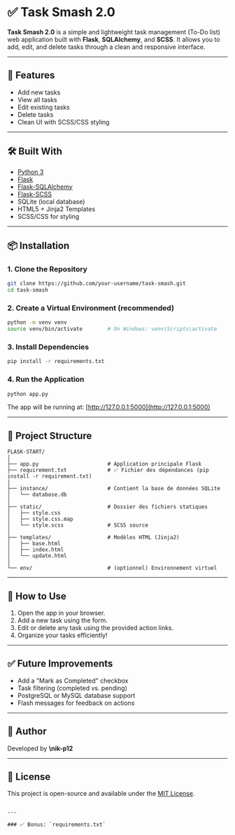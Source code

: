 # ✅ Task Smash 2.0

**Task Smash 2.0** is a simple and lightweight task management (To-Do list) web application built with **Flask**, **SQLAlchemy**, and **SCSS**. It allows you to add, edit, and delete tasks through a clean and responsive interface.

---

## 🚀 Features

- Add new tasks
- View all tasks
- Edit existing tasks
- Delete tasks
- Clean UI with SCSS/CSS styling

---

## 🛠️ Built With

- [Python 3](https://www.python.org/)
- [Flask](https://flask.palletsprojects.com/)
- [Flask-SQLAlchemy](https://flask-sqlalchemy.palletsprojects.com/)
- [Flask-SCSS](https://github.com/flyforflask/flask-scss)
- SQLite (local database)
- HTML5 + Jinja2 Templates
- SCSS/CSS for styling

---

## 📦 Installation

### 1. Clone the Repository

```bash
git clone https://github.com/your-username/task-smash.git
cd task-smash
````

### 2. Create a Virtual Environment (recommended)

```bash
python -m venv venv
source venv/bin/activate        # On Windows: venv\Scripts\activate
```

### 3. Install Dependencies

```bash
pip install -r requirements.txt
```

### 4. Run the Application

```bash
python app.py
```

The app will be running at: [http://127.0.0.1:5000](http://127.0.0.1:5000)

---

## 📁 Project Structure

```
FLASK-START/
│
├── app.py                      # Application principale Flask
├── requirement.txt             # ✅ Fichier des dépendances (pip install -r requirement.txt)
│
├── instance/                   # Contient la base de données SQLite
│   └── database.db
│
├── static/                     # Dossier des fichiers statiques
│   ├── style.css
│   ├── style.css.map
│   └── style.scss              # SCSS source
│
├── templates/                  # Modèles HTML (Jinja2)
│   ├── base.html
│   ├── index.html
│   └── update.html
│
└── env/                        # (optionnel) Environnement virtuel

```
---

## 🧪 How to Use

1. Open the app in your browser.
2. Add a new task using the form.
3. Edit or delete any task using the provided action links.
4. Organize your tasks efficiently!

---

## ✅ Future Improvements

* Add a "Mark as Completed" checkbox
* Task filtering (completed vs. pending)
* PostgreSQL or MySQL database support
* Flash messages for feedback on actions

---

## 👤 Author

Developed by **\nik-p12**

---

## 📄 License

This project is open-source and available under the [MIT License](LICENSE).

````

---

### ✅ Bonus: `requirements.txt`